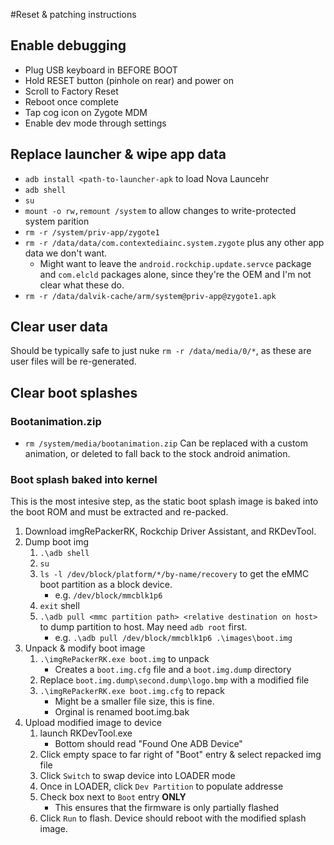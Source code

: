 #Reset & patching instructions

## Enable debugging
- Plug USB keyboard in BEFORE BOOT
- Hold RESET button (pinhole on rear) and power on
- Scroll to Factory Reset
- Reboot once complete
- Tap cog icon on Zygote MDM
- Enable dev mode through settings

## Replace launcher & wipe app data
- `adb install <path-to-launcher-apk` to load Nova Launcehr
- `adb shell`
- `su`
- `mount -o rw,remount /system` to allow changes to write-protected system parition
- `rm -r /system/priv-app/zygote1`
- `rm -r /data/data/com.contextediainc.system.zygote` plus any other app data we don't want.
  - Might want to leave the `android.rockchip.update.servce` package and `com.elcld` packages alone, since they're the OEM and I'm not clear what these do.
- `rm -r /data/dalvik-cache/arm/system@priv-app@zygote1.apk`

## Clear user data
Should be typically safe to just nuke `rm -r /data/media/0/*`, as these are user files will be re-generated.

## Clear boot splashes

### Bootanimation.zip
- `rm /system/media/bootanimation.zip`
Can be replaced with a custom animation, or deleted to fall back to the stock android animation.

### Boot splash baked into kernel
This is the most intesive step, as the static boot splash image is baked into the boot ROM and must be extracted and re-packed.

1) Download imgRePackerRK, Rockchip Driver Assistant, and RKDevTool.
2) Dump boot img
   1) `.\adb shell`
   2) `su`
   3) `ls -l /dev/block/platform/*/by-name/recovery` to get the eMMC boot partition as a block device.
      - e.g. `/dev/block/mmcblk1p6`
   5) `exit` shell
   6) `.\adb pull <mmc partition path> <relative destination on host>` to dump partition to host. May need `adb root` first.
      - e.g.  `.\adb pull /dev/block/mmcblk1p6 .\images\boot.img`
3) Unpack & modify boot image
   1) `.\imgRePackerRK.exe boot.img` to unpack
      - Creates a `boot.img.cfg` file and a `boot.img.dump` directory
   2) Replace `boot.img.dump\second.dump\logo.bmp` with a modified file
   3) `.\imgRePackerRK.exe boot.img.cfg` to repack
      - Might be a smaller file size, this is fine.
      - Orginal is renamed boot.img.bak
4) Upload modified image to device
   1) launch RKDevTool.exe
      -  Bottom should read "Found One ADB Device"
   3) Click empty space to far right of "Boot" entry & select repacked img file
   4) Click `Switch` to swap device into LOADER mode
   5) Once in LOADER, click `Dev Partition` to populate addresse
   6) Check box next to `Boot` entry **ONLY**
      - This ensures that the firmware is only partially flashed
   8) Click `Run` to flash. Device should reboot with the modified splash image.
